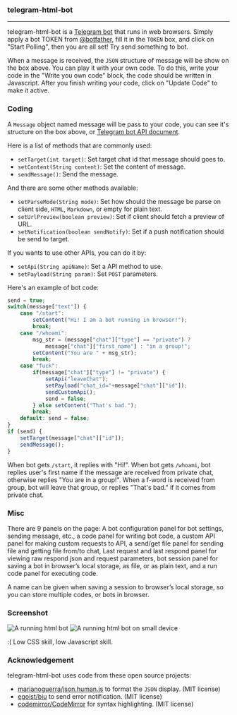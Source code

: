 ### telegram-html-bot
---

telegram-html-bot is a [Telegram bot](https://core.telegram.org/bots/) that runs in web browsers. Simply apply a bot TOKEN from [@botfather](https://telegram.me/botfather), fill it in the `TOKEN` box, and click on "Start Polling", then you are all set! Try send something to bot. 

When a message is received, the `JSON` structure of message will be show on the box above. You can play it with your own code. To do this, write your code in the "Write you own code" block, the code should be written in Javascript. After you finish writing your code, click on "Update Code" to make it active.

### Coding

A `Message` object named message will be pass to your code, you can see it's structure on the box above, or [Telegram bot API document](https://core.telegram.org/bots/api).

Here is a list of methods that are commonly used: 
- `setTarget(int target)`: Set target chat id that message should goes to.
- `setContent(String content)`: Set the content of message. 
- `sendMessage()`: Send the message.

And there are some other methods available:
- `setParseMode(String mode)`: Set how should the message be parse on client side, `HTML`, `Markdown`, or empty for plain text.
- `setUrlPreview(boolean preview)`: Set if client should fetch a preview of URL.
- `setNotification(boolean sendNotify)`: Set if a push notification should be send to target.
 
If you wants to use other APIs, you can do it by:
- `setApi(String apiName)`: Set a API method to use.
- `setPayload(String param)`: Set `POST` parameters.

Here's an example of bot code:

```javascript
send = true;
switch(message["text"]) {
    case "/start": 
		setContent("Hi! I am a bot running in browser!"); 
        break;
    case "/whoami": 
        msg_str = (message["chat"]["type"] == "private") ?
	    	message["chat"]["first_name"] : "in a group!";
        setContent("You are " + msg_str); 
        break;
    case "fuck": 
        if(message["chat"]["type"] != "private") {
            setApi("leaveChat");
            setPayload("chat_id="+message["chat"]["id"]);
            sendCustomApi();
            send = false;
        } else setContent("That's bad.");
        break;
    default: send = false;
}
if (send) {
    setTarget(message["chat"]["id"]);
    sendMessage();
}
```

When bot gets `/start`, it replies with "Hi!". When bot gets `/whoami`, bot replies user's first name if the message are received from private chat, otherwise replies "You are in a group!". When a f-word is received from group, bot will leave that group, or replies "That's bad." if it comes from private chat.

### Misc

There are 9 panels on the page: A bot configuration panel for bot settings, sending message, etc., a code panel for writing bot code, a custom API panel for making custom requests to API, a send/get file panel for sending file and getting file from/to chat, Last request and last respond panel for viewing raw respond json and request parameters, bot session panel for saving a bot in browser’s local storage, as file, or as plain text, and a run code panel for executing code. 

A name can be given when saving a session to browser’s local storage, so you can store multiple codes, or bots in browser. 

### Screenshot

![A running html bot](https://raw.githubusercontent.com/Nat-Lab/telegram-html-bot/doc/img/htmlbot.png)
![A running html bot on small device](https://raw.githubusercontent.com/Nat-Lab/telegram-html-bot/doc/img/htmlbot-mobile.png)

:( Low CSS skill, low Javascript skill. 

### Acknowledgement

telegram-html-bot uses code from these open source projects:
- [marianoguerra/json.human.js](https://github.com/marianoguerra/json.human.js) to format the `JSON` display. (MIT license)
- [egoist/biu](https://github.com/egoist/biu) to send error notification. (MIT license)
- [codemirror/CodeMirror](https://github.com/codemirror/CodeMirror) for syntax highlighting. (MIT license)

